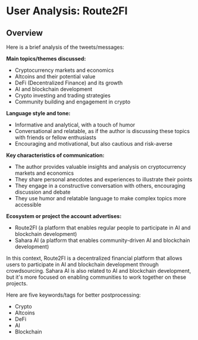 # User Analysis: Route2FI

## Overview

Here is a brief analysis of the tweets/messages:

**Main topics/themes discussed:**

* Cryptocurrency markets and economics
* Altcoins and their potential value
* DeFi (Decentralized Finance) and its growth
* AI and blockchain development
* Crypto investing and trading strategies
* Community building and engagement in crypto

**Language style and tone:**

* Informative and analytical, with a touch of humor
* Conversational and relatable, as if the author is discussing these topics with friends or fellow enthusiasts
* Encouraging and motivational, but also cautious and risk-averse

**Key characteristics of communication:**

* The author provides valuable insights and analysis on cryptocurrency markets and economics
* They share personal anecdotes and experiences to illustrate their points
* They engage in a constructive conversation with others, encouraging discussion and debate
* They use humor and relatable language to make complex topics more accessible

**Ecosystem or project the account advertises:**

* Route2FI (a platform that enables regular people to participate in AI and blockchain development)
* Sahara AI (a platform that enables community-driven AI and blockchain development)

In this context, Route2FI is a decentralized financial platform that allows users to participate in AI and blockchain development through crowdsourcing. Sahara AI is also related to AI and blockchain development, but it's more focused on enabling communities to work together on these projects.

Here are five keywords/tags for better postprocessing:

* Crypto
* Altcoins
* DeFi
* AI
* Blockchain
